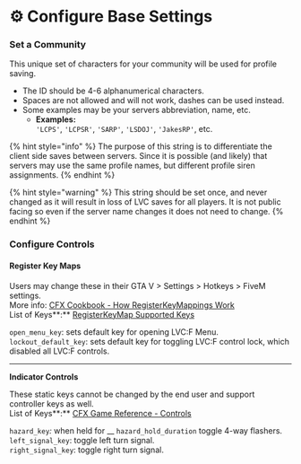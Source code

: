 # ⚙ Configure Base Settings

### Set a Community&#x20;

This unique set of characters for your community will be used for profile saving.

* The ID should be 4-6 alphanumerical characters.
* Spaces are not allowed and will not work, dashes can be used instead.
* Some examples may be your servers abbreviation, name, etc.
  * **Examples:**\
    `'LCPS'`, `'LCPSR'`, `'SARP'`, `'LSDOJ'`, `'JakesRP'`, etc.

{% hint style="info" %}
The purpose of this string is to differentiate the client side saves between servers. Since it is possible (and likely) that servers may use the same profile names, but different profile siren assignments.
{% endhint %}

{% hint style="warning" %}
This string should be set once, and never changed as it will result in loss of LVC saves for all players. It is not public facing so even if the server name changes it does not need to change.
{% endhint %}

### Configure Controls

#### Register Key Maps

Users may change these in their GTA V > Settings > Hotkeys > FiveM settings. \
More info: [CFX Cookbook - How RegisterKeyMappings Work](https://cookbook.fivem.net/2020/01/06/using-the-new-console-key-bindings/)\
List of Keys**:** [RegisterKeyMap Supported Keys](https://pastebin.com/u9ewvWWZ)

`open_menu_key`: sets default key for opening LVC:F Menu.\
`lockout_default_key`: sets default key for toggling LVC:F control lock, which disabled all LVC:F controls.

****

**Indicator Controls**

These static keys cannot be changed by the end user and support controller keys as well.\
List of Keys**:** [CFX Game Reference - Controls](https://docs.fivem.net/docs/game-references/controls/)

`hazard_key`_:_ when held for __ `hazard_hold_duration` toggle 4-way flashers.\
`left_signal_key`: toggle left turn signal.\
`right_signal_key`: toggle right turn signal.
